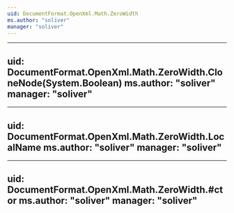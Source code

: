 ```yaml
---
uid: DocumentFormat.OpenXml.Math.ZeroWidth
ms.author: "soliver"
manager: "soliver"
---
```


---
uid: DocumentFormat.OpenXml.Math.ZeroWidth.CloneNode(System.Boolean)
ms.author: "soliver"
manager: "soliver"
---

---
uid: DocumentFormat.OpenXml.Math.ZeroWidth.LocalName
ms.author: "soliver"
manager: "soliver"
---

---
uid: DocumentFormat.OpenXml.Math.ZeroWidth.#ctor
ms.author: "soliver"
manager: "soliver"
---
